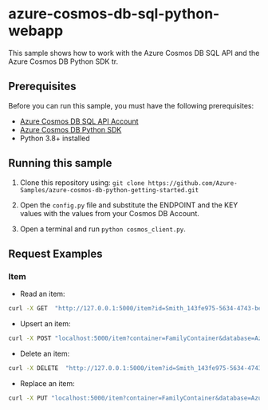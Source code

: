 # azure-cosmos-db-sql-python-webapp
This sample shows how to work with the Azure Cosmos DB SQL API and the Azure Cosmos DB Python SDK  tr.

## Prerequisites

Before you can run this sample, you must have the following prerequisites:

- [Azure Cosmos DB SQL API Account](https://docs.microsoft.com/en-us/azure/cosmos-db/sql/create-sql-api-python)
- [Azure Cosmos DB Python SDK](https://github.com/Azure/azure-sdk-for-python/tree/main/sdk/cosmos/azure-cosmos)
- Python 3.8+ installed

## Running this sample

1. Clone this repository using:
    ```git clone https://github.com/Azure-Samples/azure-cosmos-db-python-getting-started.git```

1. Open the ```config.py``` file and substitute the ENDPOINT and the KEY values with the values from your Cosmos DB Account.

1. Open a terminal and run ```python cosmos_client.py```.

## Request Examples

### Item

- Read an item:

```bash
curl -X GET  "http://127.0.0.1:5000/item?id=Smith_143fe975-5634-4743-bed8-b378a8c69d01&container=FamilyContainer&database=AzureSampleFamilyDatabase&partition_key=Smith"
```

- Upsert an item:

```bash
curl -X POST "localhost:5000/item?container=FamilyContainer&database=AzureSampleFamilyDatabase" -d "{\"id\": \"bar\", \"lastName\": \"bar\"}" -H "Content-Type: application/json"
```

- Delete an item:

 ```bash
curl -X DELETE  "http://127.0.0.1:5000/item?id=Smith_143fe975-5634-4743-bed8-b378a8c69d01&container=FamilyContainer&database=AzureSampleFamilyDatabase&partition_key=Smith"
```

- Replace an item:

```bash
curl -X PUT "localhost:5000/item?container=FamilyContainer&database=AzureSampleFamilyDatabase&id=bar" -d "{\"ola\": \"bar\", \"ole\": \"bareeee\"}" -H "Content-Type: application/json"
```
